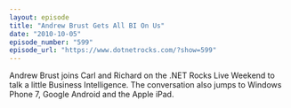 ```yaml
---
layout: episode
title: "Andrew Brust Gets All BI On Us"
date: "2010-10-05"
episode_number: "599"
episode_url: "https://www.dotnetrocks.com/?show=599"
---
```


Andrew Brust joins Carl and Richard on the .NET Rocks Live Weekend to talk a little Business Intelligence. The conversation also jumps to Windows Phone 7, Google Android and the Apple iPad.
